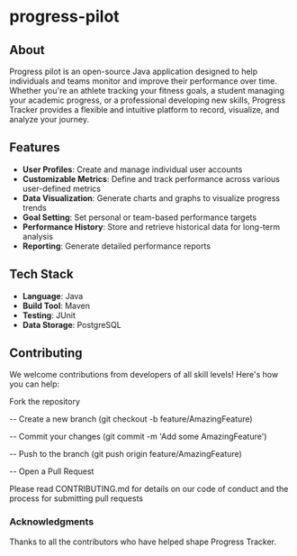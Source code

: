 
# progress-pilot

## About

Progress pilot is an open-source Java application designed to help individuals and teams monitor and improve their performance over time. Whether you're an athlete tracking your fitness goals, a student managing your academic progress, or a professional developing new skills, Progress Tracker provides a flexible and intuitive platform to record, visualize, and analyze your journey.

## Features

-   **User Profiles**: Create and manage individual user accounts
-   **Customizable Metrics**: Define and track performance across various user-defined metrics
-   **Data Visualization**: Generate charts and graphs to visualize progress trends
-   **Goal Setting**: Set personal or team-based performance targets
-   **Performance History**: Store and retrieve historical data for long-term analysis
-   **Reporting**: Generate detailed performance reports

## Tech Stack

-   **Language**: Java
-   **Build Tool**: Maven
-   **Testing**: JUnit
-   **Data Storage**: PostgreSQL
  
## Contributing
We welcome contributions from developers of all skill levels! Here's how you can help:

Fork the repository

-- Create a new branch (git checkout -b feature/AmazingFeature)

-- Commit your changes (git commit -m 'Add some AmazingFeature')

-- Push to the branch (git push origin feature/AmazingFeature)

-- Open a Pull Request

Please read CONTRIBUTING.md for details on our code of conduct and the process for submitting pull requests

### Acknowledgments
Thanks to all the contributors who have helped shape Progress Tracker.


